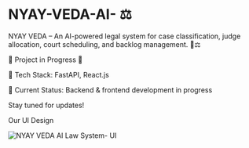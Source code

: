 # NYAY-VEDA-AI- ⚖️
NYAY VEDA – An AI-powered legal system for case classification, judge allocation, court scheduling, and backlog management. 🚀⚖️

🚧 Project in Progress 🚧

🔧 Tech Stack: FastAPI, React.js

📌 Current Status: Backend & frontend development in progress

Stay tuned for updates! 

Our UI Design


![NYAY VEDA AI Law System- UI](https://github.com/user-attachments/assets/fa5475f3-1ec7-4eb2-9a05-ce351f08d136)



